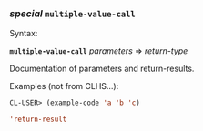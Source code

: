### <em>special</em> <strong>`multiple-value-call`</strong>

Syntax:

<strong>`multiple-value-call`</strong> <em>parameters</em> => <em>return-type</em>

Documentation of parameters and return-results.

Examples (not from CLHS...):

```lisp
CL-USER> (example-code 'a 'b 'c)

'return-result
```
